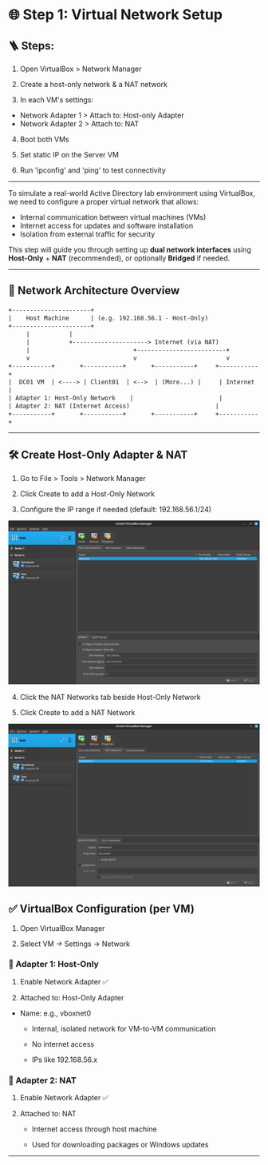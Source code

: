 # 🌐 Step 1: Virtual Network Setup

## 🪜 Steps:

1. Open VirtualBox > Network Manager

2. Create a host-only network & a NAT network

3. In each VM's settings:

- Network Adapter 1 > Attach to: Host-only Adapter
- Network Adapter 2 > Attach to: NAT

4. Boot both VMs

5. Set static IP on the Server VM

6. Run 'ipconfig' and 'ping' to test connectivity

---

To simulate a real-world Active Directory lab environment using VirtualBox, we need to configure a proper virtual network that allows:

- Internal communication between virtual machines (VMs)  
- Internet access for updates and software installation  
- Isolation from external traffic for security  

This step will guide you through setting up **dual network interfaces** using **Host-Only** + **NAT** (recommended), or optionally **Bridged** if needed.

---

## 🧱 Network Architecture Overview

```text
+----------------------+
|    Host Machine      | (e.g. 192.168.56.1 - Host-Only)
+----------------------+
     |           |
     |           +---------------------> Internet (via NAT)
     |                             +-------------------------+
     v                             v                         v
+-----------+       +-----------+       +-----------+     +-----------+
|  DC01 VM  | <----> | Client01  | <-->  | (More...) |     | Internet  |
| Adapter 1: Host-Only Network    |                        |
| Adapter 2: NAT (Internet Access)                        |
+-----------+       +-----------+       +-----------+     +-----------+
```

---

## 🛠️ Create Host-Only Adapter & NAT

1. Go to File > Tools > Network Manager

2. Click Create to add a Host-Only Network

3. Configure the IP range if needed (default: 192.168.56.1/24)

![create-host-only-example](https://raw.githubusercontent.com/ProJensen/active-directory-lab/refs/heads/main/screenshot/create-host-only-example.png)

4. Click the NAT Networks tab beside Host-Only Network

5. Click Create to add a NAT Network

![create-nat-network-example](https://raw.githubusercontent.com/ProJensen/active-directory-lab/refs/heads/main/screenshot/create-nat-network-example.png)

## ✅ VirtualBox Configuration (per VM)

1. Open VirtualBox Manager

2. Select VM → Settings → Network

### 🔌 Adapter 1: Host-Only

1. Enable Network Adapter ✅

2. Attached to: Host-Only Adapter

- Name: e.g., vboxnet0

     - Internal, isolated network for VM-to-VM communication

     - No internet access

     - IPs like 192.168.56.x


### 🔌 Adapter 2: NAT

1. Enable Network Adapter ✅

2. Attached to: NAT

     - Internet access through host machine

     - Used for downloading packages or Windows updates

---
